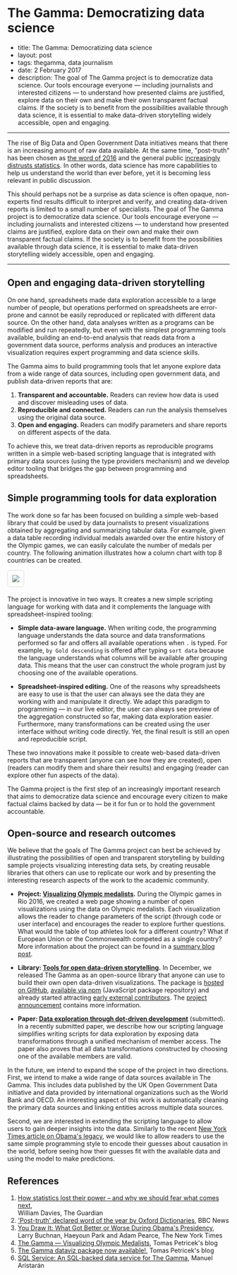 # The Gamma: Democratizing data science

 - title: The Gamma: Democratizing data science
 - layout: post
 - tags: thegamma, data journalism
 - date: 2 February 2017
 - description: The goal of The Gamma project is to democratize data science. Our tools encourage 
   everyone — including journalists and interested citizens — to understand how presented claims are 
   justified, explore data on their own and make their own transparent factual claims. If the society 
   is to benefit from the possibilities available through data science, it is essential to make 
   data-driven storytelling widely accessible, open and engaging.
 
----

The rise of Big Data and Open Government Data initiatives means that there is an increasing 
amount of raw data available. At the same time, "post-truth" has been chosen as [the word of 2016][post]
and the general public [increasingly distrusts statistics][stat]. In other words, data science has more 
capabilities to help us understand the world than ever before, yet it is becoming less relevant 
in public discussion.

This should perhaps not be a surprise as data science is often opaque, non-experts find results 
difficult to interpret and verify, and creating data-driven reports is limited to a small number of 
specialists. The goal of The Gamma project is to democratize data science. Our tools encourage 
everyone — including journalists and interested citizens — to understand how presented claims are 
justified, explore data on their own and make their own transparent factual claims. If the society 
is to benefit from the possibilities available through data science, it is essential to make 
data-driven storytelling widely accessible, open and engaging.

---

## Open and engaging data-driven storytelling

On one hand, spreadsheets made data exploration accessible to a large number of people, but 
operations performed on spreadsheets are error-prone and cannot be easily reproduced or replicated 
with different data source. On the other hand, data analyses written as a programs can be modified
and run repeatedly, but even with the simplest programming tools available, building an end-to-end
analysis that reads data from a government data source, performs analysis and produces an 
interactive visualization requires expert programming  and data science skills.

The Gamma aims to build programming tools that let anyone explore data from a wide range of
data sources, including open government data, and publish data-driven reports that are:
 
 1. **Transparent and accountable.** Readers can review how data is used and discover misleading uses of data.
 2. **Reproducible and connected.** Readers can run the analysis themselves using the original data source.
 3. **Open and engaging.** Readers can modify parameters and share reports on different aspects of the data.

To achieve this, we treat data-driven reports as reproducible programs written in a simple 
web-based scripting language that is integrated with primary data sources (using the type 
providers mechanism) and we develop editor tooling that bridges the gap between programming
and spreadsheets.

## Simple programming tools for data exploration

The work done so far has been focused on building a simple web-based library that 
could be used by data journalists to present visualizations obtained by aggregating 
and summarizing tabular data. For example, given a data table recording individual
medals awarded over the entire history of the Olympic games, we can easily calculate the number 
of medals per country. The following animation illustrates how a column chart with top 8 countries
can be created.

<div class="wdecor">
  <div style="max-width:900px;padding:0px;margin:10px auto 10px auto;">
    <img src="preview-1.gif" style="display:none" id="img1a" />
    <img src="preview-1-still.png" style="max-width:100%;cursor:pointer;border:1px solid #d8d8d8;border-radius:6px;padding:10px;margin-bottom:5px;" id="img1b" />
    <script type="text/javascript">
      var p1 = false;
      document.getElementById("img1b").onclick = function() {
        document.getElementById("img1b").src = 
          p1 ? "preview-1-still.png" : document.getElementById("img1a").src;
        p1 = !p1;
      }
    </script>
  </div>
</div>

The project is innovative in two ways. It creates a new simple scripting language for working
with data and it complements the language with spreadsheet-inspired tooling:

 * **Simple data-aware language.** When writing code, the programming language understands 
   the data source and data transformations performed so far and offers all available operations 
   when `.` is typed. For example, `by Gold descending` is offered after typing `sort data` because
   the language understands what columns will be available after grouping data. This means that 
   the user can construct the whole program just by choosing one of the available operations.
 
 * **Spreadsheet-inspired editing.** One of the reasons why spreadsheets are easy to use is that the 
   user can always see the data they are working with and manipulate it directly. We adapt this 
   paradigm to programming — in our live editor, the user can always see preview of the aggregation 
   constructed so far, making data exploration easier. Furthermore, many transformations can be 
   created using the user interface without writing code directly. Yet, the final result is still
   an open and reproducible script.

These two innovations make it possible to create web-based data-driven reports that are transparent
(anyone can see how they are created), open (readers can modify them and share their results) and
engaging (reader can explore other fun aspects of the data).

The Gamma project is the first step of an increasingly important research that aims to democratize
data science and encourage every citizen to make factual claims backed by data — be it for fun or 
to hold the government accountable.

## Open-source and research outcomes

We believe that the goals of The Gamma project can best be achieved by illustrating the 
possibilities of open and transparent storytelling by building sample projects visualizing 
interesting data sets, by creating reusable libraries that others can use to replicate our work
and by presenting the interesting research aspects of the work to the academic community.

 * **Project: [Visualizing Olympic medalists](http://rio2016.thegamma.net).** During the Olympic
   games in Rio 2016, we created a web page showing a number of open visualizations using the
   data on Olympic medalists. Each visualization allows the reader to change parameters of the 
   script (through code or user interface) and encourages the reader to explore further questions.
   What would the table of top athletes look for a different country? What if European Union or 
   the Commonwealth competed as a single country? More information about the project can be
   found in a [summary blog post](http://tomasp.net/blog/2016/thegamma-olympic-medalists/).

 * **Library: [Tools for open data-driven storytelling](https://thegamma.net).** In December,
   we released The Gamma as an open-source library that anyone can use to build their own 
   open data-driven visualizations. The package is [hosted on GitHub](http://github.com/the-gamma), 
   [available via npm](https://www.npmjs.com/package/thegamma-script) (JavaScript package 
   repository) and already started attracting [early external contributors][contr]. The
   [project announcement](http://tomasp.net/blog/2017/thegamma-package/) contains more information.
   
 * **Paper: [Data exploration through dot-driven development](paper.pdf)** (submitted).
   In a recently submitted paper, we describe how our scripting language simplifies writing scripts
   for data exploration by exposing data transformations through a unified mechanism of member
   access. The paper also proves that all data transformations constructed by choosing one of
   the available members are valid.

In the future, we intend to expand the scope of the project in two directions. First, we 
intend to make a wide range of data sources available in The Gamma. This includes data published 
by the UK Open Government Data initiative and data provided by international organizations such 
as the World Bank and OECD. An interesting aspect of this work is automatically cleaning the 
primary data sources and linking entities across multiple data sources.

Second, we are interested in extending the scripting language to allow users to gain deeper
insights into the data. Similarly to the recent [New York Times article on Obama's legacy][nyt], we would like to allow
readers to use the same simple programming style to encode their guesses about causation in the
world, before seeing how their guesses fit with the available data and using the model to make
predictions.

## References
 
 1. [How statistics lost their power – and why we should fear what comes 
     next](https://www.theguardian.com/politics/2017/jan/19/crisis-of-statistics-big-data-democracy),<br /> William Davies, The Guardian
 2. ['Post-truth' declared word of the year by Oxford Dictionaries](http://www.bbc.co.uk/news/uk-37995600), BBC News
 3. [You Draw It: What Got Better or Worse During Obama's Presidency](https://www.nytimes.com/interactive/2017/01/15/us/politics/you-draw-obama-legacy.html),<br />
     Larry Buchnan, Haeyoun Park and Adam Pearce, The New York Times
 4. [The Gamma — Visualizing Olympic Medalists](http://tomasp.net/blog/2016/thegamma-olympic-medalists/), Tomas Petricek's blog
 5. [The Gamma dataviz package now available!](http://tomasp.net/blog/2017/thegamma-package/), Tomas Petricek's blog
 6. [SQL Service: An SQL-backed data service for The Gamma](https://github.com/jazzido/thegamma-sql-service), Manuel Aristarán

[post]: http://www.bbc.co.uk/news/uk-37995600
[stat]: https://www.theguardian.com/politics/2017/jan/19/crisis-of-statistics-big-data-democracy 
[nyt]: https://www.nytimes.com/interactive/2017/01/15/us/politics/you-draw-obama-legacy.html 
[contr]: https://github.com/jazzido/thegamma-sql-service
